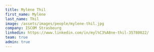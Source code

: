 ```yaml
---
title: Mylène Thil
first_name: Mylène
last_name: Thil
image: /assets/images/people/mylene-thil.jpg
company: ISCOM Strasbourg
linkedin: https://www.linkedin.com/in/myl%C3%A8ne-thil-35780022/
team: true
admin: true
---
```

